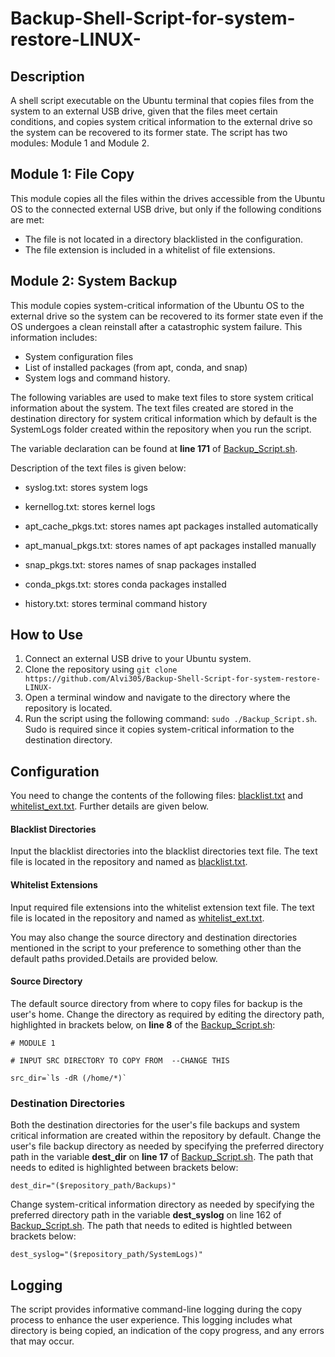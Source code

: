 # Backup-Shell-Script-for-system-restore-LINUX-

## Description

A shell script executable on the Ubuntu terminal that copies files from the system to an external USB drive, given that the files meet certain conditions, and copies system critical information to the external drive so the system can be recovered to its former state. The script has two modules: Module 1 and Module 2.

## Module 1: File Copy
This module copies all the files within the drives accessible from the Ubuntu OS to the connected external USB drive, but only if the following conditions are met:

-	The file is not located in a directory blacklisted in the configuration.
-	The file extension is included in a whitelist of file extensions.




## Module 2: System Backup

This module copies system-critical information of the Ubuntu OS to the external drive so the system can be recovered to its former state even if the OS undergoes a clean reinstall after a catastrophic system failure. This information includes:

-	System configuration files
-	List of installed packages (from apt, conda, and snap)
-	System logs and command history.


The following variables are used to make text files to store system critical information about the system. The text files created are stored in the destination directory for system critical information which by default is the SystemLogs folder created within the repository when you run the script.

The variable declaration can be found at **line 171** of [Backup_Script.sh](https://github.com/Alvi305/Backup-Shell-Script-for-system-restore-LINUX-/blob/main/Backup_Script.sh). 

Description of the text files is given below:

- syslog.txt: stores system logs

- kernellog.txt: stores kernel logs

- apt_cache_pkgs.txt: stores names apt packages installed automatically

- apt_manual_pkgs.txt:  stores names of apt packages installed manually

- snap_pkgs.txt: stores names of snap packages installed

- conda_pkgs.txt: stores conda packages installed

- history.txt: stores terminal command history

## How to Use
1.	Connect an external USB drive to your Ubuntu system.
2.	Clone the repository using `git clone https://github.com/Alvi305/Backup-Shell-Script-for-system-restore-LINUX-`
3.	Open a terminal window and navigate to the directory where the repository is located.
5.	Run the script using the following command: `sudo ./Backup_Script.sh`. Sudo is required since it copies system-critical information to the destination directory.
 
## Configuration

You need to change the contents of the following files: [blacklist.txt](https://github.com/Alvi305/Backup-Shell-Script-for-system-restore-LINUX-/blob/main/blacklist.txt) and  [whitelist_ext.txt](https://github.com/Alvi305/Backup-Shell-Script-for-system-restore-LINUX-/blob/main/whitelist_ext.txt). Further details are given below.





#### Blacklist Directories
Input the blacklist directories into the blacklist directories text file. The text file is located in the repository  and named  as [blacklist.txt](https://github.com/Alvi305/Backup-Shell-Script-for-system-restore-LINUX-/blob/main/blacklist.txt).

#### Whitelist Extensions
Input required file extensions into the whitelist extension text file. The text file is located in the repository and named  as [whitelist_ext.txt](https://github.com/Alvi305/Backup-Shell-Script-for-system-restore-LINUX-/blob/main/whitelist_ext.txt).

You may also change the source directory and destination directories mentioned in the script to your preference to something other than the default paths provided.Details are provided below.

#### Source Directory
The default source directory from where to copy files for backup is the user's home. Change the directory as required by editing the directory path, highlighted in brackets below, on **line 8** of the  [Backup_Script.sh](https://github.com/Alvi305/Backup-Shell-Script-for-system-restore-LINUX-/blob/main/Backup_Script.sh):

```
# MODULE 1 

# INPUT SRC DIRECTORY TO COPY FROM  --CHANGE THIS

src_dir=`ls -dR (/home/*)` 

```

### Destination Directories

Both the destination directories for the user's file backups and system critical information are created within the repository by default. Change the user's file backup directory as needed by specifying the preferred directory path in the  variable **dest_dir** on **line 17** of  [Backup_Script.sh](https://github.com/Alvi305/Backup-Shell-Script-for-system-restore-LINUX-/blob/main/Backup_Script.sh). The path that needs to edited is highlighted between brackets below:

```
dest_dir="($repository_path/Backups)"

```

Change system-critical information directory as needed by specifying the preferred directory path in the  variable **dest_syslog** on line 162 of  [Backup_Script.sh](https://github.com/Alvi305/Backup-Shell-Script-for-system-restore-LINUX-/blob/main/Backup_Script.sh). The path that needs to edited is hightled between brackets below:

```
dest_syslog="($repository_path/SystemLogs)"

```

## Logging
The script provides informative command-line logging during the copy process to enhance the user experience. This logging includes what directory is being copied, an indication of the copy progress, and any errors that may occur.




